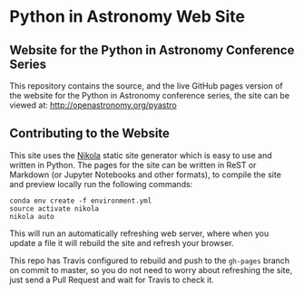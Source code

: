 # Python in Astronomy Web Site

## Website for the Python in Astronomy Conference Series

This repository contains the source, and the live GitHub pages version of the
website for the Python in Astronomy conference series, the site can be viewed
at: http://openastronomy.org/pyastro


## Contributing to the Website

This site uses the [Nikola](http://getnikola.org) static site generator which is
easy to use and written in Python. The pages for the site can be written in ReST
or Markdown (or Jupyter Notebooks and other formats), to compile the site and
preview locally run the following commands:

    conda env create -f environment.yml
    source activate nikola
    nikola auto
    
This will run an automatically refreshing web server, where when you update a
file it will rebuild the site and refresh your browser.

This repo has Travis configured to rebuild and push to the `gh-pages` branch on
commit to master, so you do not need to worry about refreshing the site, just
send a Pull Request and wait for Travis to check it.
